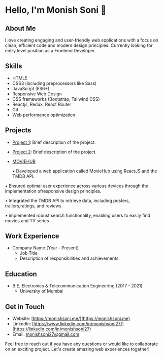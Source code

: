 # Hello, I'm Monish Soni 👋

## About Me
I love creating engaging and user-friendly web applications with a focus on clean, efficient code and modern design principles. Currently looking for entry level position as a Frontend Developer.

## Skills

- HTML5
- CSS3 (including preprocessors like Sass)
- JavaScript (ES6+)
- Responsive Web Design
- CSS frameworks (Bootstrap, Tailwind CSS)
- Reactjs, Redux, React Router
- Git
- Web performance optimization
  

## Projects

- [Project 1](link-to-project-1): Brief description of the project.
- [Project 2](link-to-project-2): Brief description of the project.
- [MOVIEHUB](https://moviehub27.netlify.app/)
  
  • Developed a web application called MovieHub using ReactJS and the TMDB
API.

• Ensured optimal user experience across various devices through the
implementation ofresponsive design principles.

• Integrated the TMDB API to retrieve data, including posters, trailers,ratings,
and reviews.

• Implemented robust search functionality, enabling users to easily find movies
and TV series

## Work Experience

- Company Name (Year - Present)
  - Job Title
  - Description of responsibilities and achievements.

## Education

- B.E, Electronics & Telecommunication Engineering (2017 - 2021)
  - University of Mumbai


## Get in Touch

- Website: [https://monishsoni.me/](https://monishsoni.me)
- LinkedIn: [https://www.linkedin.com/in/monishsoni27/](https://linkedin.com/in/monishsoni27)
- Email: monishsoni27@gmail.com

Feel free to reach out if you have any questions or would like to collaborate on an exciting project. Let's create amazing web experiences together!
